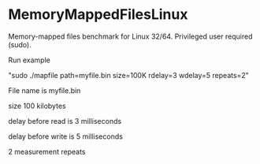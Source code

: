 # MemoryMappedFilesLinux

Memory-mapped files benchmark for Linux 32/64.
Privileged user required (sudo).

Run example

"sudo ./mapfile path=myfile.bin size=100K rdelay=3 wdelay=5 repeats=2"

File name is myfile.bin

size 100 kilobytes

delay before read is 3 milliseconds

delay before write is 5 milliseconds

2 measurement repeats









